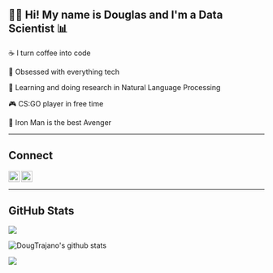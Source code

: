 ## :man_technologist: Hi! My name is Douglas and I'm a Data Scientist :bar_chart:

:coffee: I turn coffee into code

:robot: Obsessed with everything tech

:mag_right: Learning and doing research in Natural Language Processing

:video_game: CS:GO player in free time

:100: Iron Man is the best Avenger

---

## Connect

<a href="https://twitter.com/doug_trajano" target="_blank"><img align="left" alt="Douglas Trajano | Twitter" width="22px" src="https://cdn.jsdelivr.net/npm/simple-icons@v3/icons/twitter.svg" /></a>
<a href="https://www.linkedin.com/in/douglas-trajano/" target="_blank"><img alt="Douglas Trajano | LinkedIn" width="22px" src="https://cdn.jsdelivr.net/npm/simple-icons@v3/icons/linkedin.svg" /></a>

---

## GitHub Stats

![](https://komarev.com/ghpvc/?username=DougTrajano)

![DougTrajano's github stats](https://github-readme-stats.vercel.app/api?username=DougTrajano&show_icons=true&hide_border=true&theme=dark)

![](https://github-readme-stats.vercel.app/api/top-langs/?username=DougTrajano&theme=dark)
